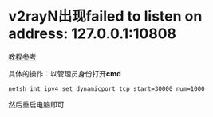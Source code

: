 # **v2rayN出现failed to listen on address: 127.0.0.1:10808**

[教程参考](https://blog.csdn.net/Running_Wang/article/details/132081228)

具体的操作：以管理员身份打开**cmd**
```shell
netsh int ipv4 set dynamicport tcp start=30000 num=1000
```
然后重启电脑即可